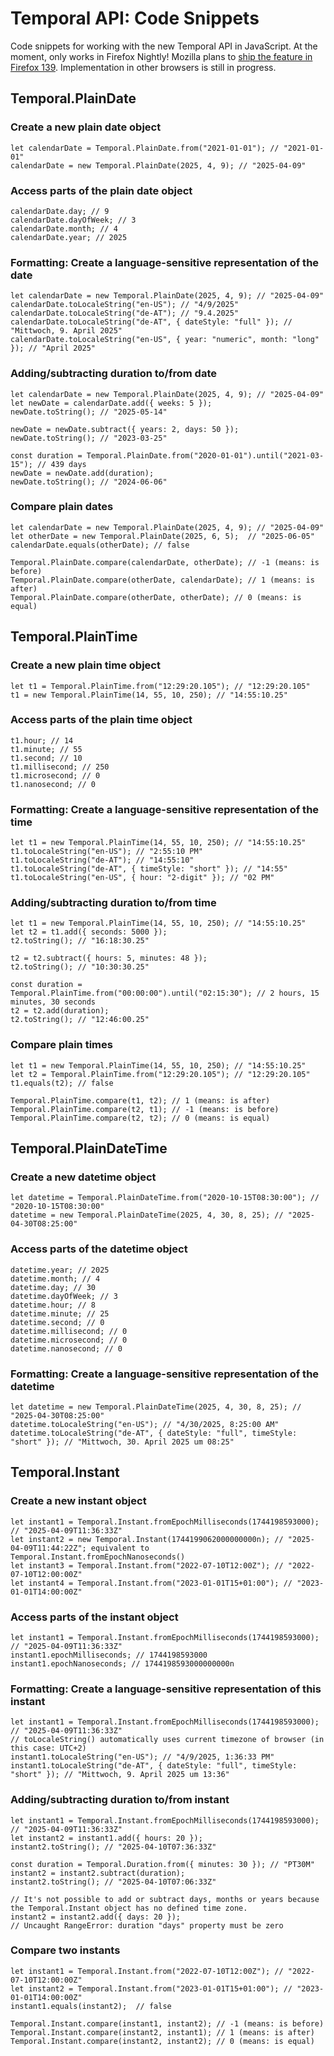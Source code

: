 # Temporal API: Code Snippets
Code snippets for working with the new Temporal API in JavaScript. At the moment, only works in Firefox Nightly! Mozilla plans to [ship the feature in Firefox 139](https://groups.google.com/a/mozilla.org/g/dev-platform/c/RtsRo93ygO4/m/2YzM42GUBwAJ). Implementation in other browsers is still in progress.

## Temporal.PlainDate

### Create a new plain date object
```
let calendarDate = Temporal.PlainDate.from("2021-01-01"); // "2021-01-01"
calendarDate = new Temporal.PlainDate(2025, 4, 9); // "2025-04-09"
```

### Access parts of the plain date object
```
calendarDate.day; // 9
calendarDate.dayOfWeek; // 3
calendarDate.month; // 4
calendarDate.year; // 2025 
```

### Formatting: Create a language-sensitive representation of the date
```
let calendarDate = new Temporal.PlainDate(2025, 4, 9); // "2025-04-09"
calendarDate.toLocaleString("en-US"); // "4/9/2025" 
calendarDate.toLocaleString("de-AT"); // "9.4.2025"
calendarDate.toLocaleString("de-AT", { dateStyle: "full" }); // "Mittwoch, 9. April 2025"
calendarDate.toLocaleString("en-US", { year: "numeric", month: "long" }); // "April 2025" 
```

### Adding/subtracting duration to/from date
```
let calendarDate = new Temporal.PlainDate(2025, 4, 9); // "2025-04-09"
let newDate = calendarDate.add({ weeks: 5 });
newDate.toString(); // "2025-05-14"

newDate = newDate.subtract({ years: 2, days: 50 });
newDate.toString(); // "2023-03-25"

const duration = Temporal.PlainDate.from("2020-01-01").until("2021-03-15"); // 439 days
newDate = newDate.add(duration);
newDate.toString(); // "2024-06-06" 
```

### Compare plain dates
```
let calendarDate = new Temporal.PlainDate(2025, 4, 9); // "2025-04-09"
let otherDate = new Temporal.PlainDate(2025, 6, 5);  // "2025-06-05"
calendarDate.equals(otherDate); // false

Temporal.PlainDate.compare(calendarDate, otherDate); // -1 (means: is before)
Temporal.PlainDate.compare(otherDate, calendarDate); // 1 (means: is after)
Temporal.PlainDate.compare(otherDate, otherDate); // 0 (means: is equal)
```

## Temporal.PlainTime

### Create a new plain time object
```
let t1 = Temporal.PlainTime.from("12:29:20.105"); // "12:29:20.105"
t1 = new Temporal.PlainTime(14, 55, 10, 250); // "14:55:10.25"
```

### Access parts of the plain time object
```
t1.hour; // 14
t1.minute; // 55
t1.second; // 10
t1.millisecond; // 250
t1.microsecond; // 0
t1.nanosecond; // 0 
```

### Formatting: Create a language-sensitive representation of the time
```
let t1 = new Temporal.PlainTime(14, 55, 10, 250); // "14:55:10.25"
t1.toLocaleString("en-US"); // "2:55:10 PM"
t1.toLocaleString("de-AT"); // "14:55:10"
t1.toLocaleString("de-AT", { timeStyle: "short" }); // "14:55"
t1.toLocaleString("en-US", { hour: "2-digit" }); // "02 PM"
```

### Adding/subtracting duration to/from time
```
let t1 = new Temporal.PlainTime(14, 55, 10, 250); // "14:55:10.25"
let t2 = t1.add({ seconds: 5000 });
t2.toString(); // "16:18:30.25" 

t2 = t2.subtract({ hours: 5, minutes: 48 }); 
t2.toString(); // "10:30:30.25" 

const duration = Temporal.PlainTime.from("00:00:00").until("02:15:30"); // 2 hours, 15 minutes, 30 seconds
t2 = t2.add(duration);
t2.toString(); // "12:46:00.25"
```

### Compare plain times
```
let t1 = new Temporal.PlainTime(14, 55, 10, 250); // "14:55:10.25"
let t2 = Temporal.PlainTime.from("12:29:20.105"); // "12:29:20.105"
t1.equals(t2); // false

Temporal.PlainTime.compare(t1, t2); // 1 (means: is after)
Temporal.PlainTime.compare(t2, t1); // -1 (means: is before)
Temporal.PlainTime.compare(t2, t2); // 0 (means: is equal)
```

## Temporal.PlainDateTime

### Create a new datetime object
```
let datetime = Temporal.PlainDateTime.from("2020-10-15T08:30:00"); // "2020-10-15T08:30:00"
datetime = new Temporal.PlainDateTime(2025, 4, 30, 8, 25); // "2025-04-30T08:25:00"
```

### Access parts of the datetime object
```
datetime.year; // 2025
datetime.month; // 4
datetime.day; // 30
datetime.dayOfWeek; // 3
datetime.hour; // 8
datetime.minute; // 25
datetime.second; // 0
datetime.millisecond; // 0
datetime.microsecond; // 0
datetime.nanosecond; // 0 
```

### Formatting: Create a language-sensitive representation of the datetime
```
let datetime = new Temporal.PlainDateTime(2025, 4, 30, 8, 25); // "2025-04-30T08:25:00"
datetime.toLocaleString("en-US"); // "4/30/2025, 8:25:00 AM"
datetime.toLocaleString("de-AT", { dateStyle: "full", timeStyle: "short" }); // "Mittwoch, 30. April 2025 um 08:25"
```

## Temporal.Instant

### Create a new instant object
```
let instant1 = Temporal.Instant.fromEpochMilliseconds(1744198593000); // "2025-04-09T11:36:33Z"
let instant2 = new Temporal.Instant(1744199062000000000n); // "2025-04-09T11:44:22Z"; equivalent to Temporal.Instant.fromEpochNanoseconds()
let instant3 = Temporal.Instant.from("2022-07-10T12:00Z"); // "2022-07-10T12:00:00Z"
let instant4 = Temporal.Instant.from("2023-01-01T15+01:00"); // "2023-01-01T14:00:00Z"
```

### Access parts of the instant object
```
let instant1 = Temporal.Instant.fromEpochMilliseconds(1744198593000); // "2025-04-09T11:36:33Z"
instant1.epochMilliseconds; // 1744198593000
instant1.epochNanoseconds; // 1744198593000000000n 
```

### Formatting: Create a language-sensitive representation of this instant
```
let instant1 = Temporal.Instant.fromEpochMilliseconds(1744198593000); // "2025-04-09T11:36:33Z"
// toLocaleString() automatically uses current timezone of browser (in this case: UTC+2)
instant1.toLocaleString("en-US"); // "4/9/2025, 1:36:33 PM"
instant1.toLocaleString("de-AT", { dateStyle: "full", timeStyle: "short" }); // "Mittwoch, 9. April 2025 um 13:36"
```

### Adding/subtracting duration to/from instant
```
let instant1 = Temporal.Instant.fromEpochMilliseconds(1744198593000); // "2025-04-09T11:36:33Z"
let instant2 = instant1.add({ hours: 20 });
instant2.toString(); // "2025-04-10T07:36:33Z" 

const duration = Temporal.Duration.from({ minutes: 30 }); // "PT30M"
instant2 = instant2.subtract(duration);
instant2.toString(); // "2025-04-10T07:06:33Z" 

// It's not possible to add or subtract days, months or years because the Temporal.Instant object has no defined time zone.
instant2 = instant2.add({ days: 20 });
// Uncaught RangeError: duration "days" property must be zero
```

### Compare two instants
```
let instant1 = Temporal.Instant.from("2022-07-10T12:00Z"); // "2022-07-10T12:00:00Z"
let instant2 = Temporal.Instant.from("2023-01-01T15+01:00"); // "2023-01-01T14:00:00Z"
instant1.equals(instant2);  // false

Temporal.Instant.compare(instant1, instant2); // -1 (means: is before)
Temporal.Instant.compare(instant2, instant1); // 1 (means: is after)
Temporal.Instant.compare(instant2, instant2); // 0 (means: is equal)
```
